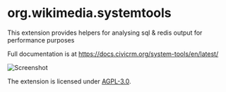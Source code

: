 # org.wikimedia.systemtools

This extension provides helpers for analysing sql & redis output for performance purposes

Full documentation is at https://docs.civicrm.org/system-tools/en/latest/

![Screenshot](images/screenshot.png)

The extension is licensed under [AGPL-3.0](LICENSE.txt).

